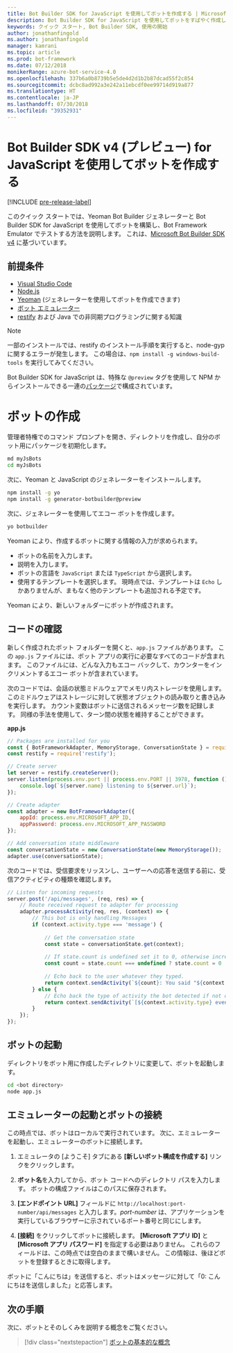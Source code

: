 ```yaml
---
title: Bot Builder SDK for JavaScript を使用してボットを作成する | Microsoft Docs
description: Bot Builder SDK for JavaScript を使用してボットをすばやく作成します。
keywords: クイック スタート, Bot Builder SDK, 使用の開始
author: jonathanfingold
ms.author: jonathanfingold
manager: kamrani
ms.topic: article
ms.prod: bot-framework
ms.date: 07/12/2018
monikerRange: azure-bot-service-4.0
ms.openlocfilehash: 337b6a0b8739b5e5de4d2d1b2b87dcad55f2c854
ms.sourcegitcommit: dcbc8ad992a3e242a11ebcdf0ee99714d919a877
ms.translationtype: HT
ms.contentlocale: ja-JP
ms.lasthandoff: 07/30/2018
ms.locfileid: "39352931"
---
```

# <a name="create-a-bot-with-the-bot-builder-sdk-v4-preview-for-javascript"></a>Bot Builder SDK v4 (プレビュー) for JavaScript を使用してボットを作成する
[!INCLUDE [pre-release-label](../includes/pre-release-label.md)]

このクイック スタートでは、Yeoman Bot Builder ジェネレーターと Bot Builder SDK for JavaScript を使用してボットを構築し、Bot Framework Emulator でテストする方法を説明します。 これは、[Microsoft Bot Builder SDK v4](https://github.com/Microsoft/botbuilder-js) に基づいています。

## <a name="pre-requisites"></a>前提条件
- [Visual Studio Code](https://www.visualstudio.com/downloads)
- [Node.js](https://nodejs.org/en/)
- [Yeoman](http://yeoman.io/) (ジェネレーターを使用してボットを作成できます)
- [ボット エミュレーター](https://github.com/Microsoft/BotFramework-Emulator)
- [restify](http://restify.com/) および Java での非同期プログラミングに関する知識

> [!NOTE]
> 一部のインストールでは、restify のインストール手順を実行すると、node-gyp に関するエラーが発生します。
> この場合は、`npm install -g windows-build-tools` を実行してみてください。


Bot Builder SDK for JavaScript は、特殊な `@preview` タグを使用して NPM からインストールできる一連の[パッケージ](https://github.com/Microsoft/botbuilder-js/tree/master/libraries)で構成されています。

# <a name="create-a-bot"></a>ボットの作成

管理者特権でのコマンド プロンプトを開き、ディレクトリを作成し、自分のボット用にパッケージを初期化します。

```bash
md myJsBots
cd myJsBots
```

次に、Yeoman と JavaScript のジェネレーターをインストールします。

```bash
npm install -g yo
npm install -g generator-botbuilder@preview
```

次に、ジェネレーターを使用してエコー ボットを作成します。

```bash
yo botbuilder
```

Yeoman により、作成するボットに関する情報の入力が求められます。
-   ボットの名前を入力します。
-   説明を入力します。
-   ボットの言語を `JavaScript` または `TypeScript` から選択します。
-   使用するテンプレートを選択します。 現時点では、テンプレートは `Echo` しかありませんが、まもなく他のテンプレートも追加される予定です。

Yeoman により、新しいフォルダーにボットが作成されます。

## <a name="explore-code"></a>コードの確認

新しく作成されたボット フォルダーを開くと、`app.js` ファイルがあります。 この `app.js` ファイルには、ボット アプリの実行に必要なすべてのコードが含まれます。 このファイルには、どんな入力もエコー バックして、カウンターをインクリメントするエコー ボットが含まれています。 

次のコードでは、会話の状態ミドルウェアでメモリ内ストレージを使用します。 このミドルウェアはストレージに対して状態オブジェクトの読み取りと書き込みを実行します。 カウント変数はボットに送信されるメッセージ数を記録します。 同様の手法を使用して、ターン間の状態を維持することができます。 

**app.js**
```javascript
// Packages are installed for you
const { BotFrameworkAdapter, MemoryStorage, ConversationState } = require('botbuilder');
const restify = require('restify');

// Create server
let server = restify.createServer();
server.listen(process.env.port || process.env.PORT || 3978, function () {
    console.log(`${server.name} listening to ${server.url}`);
});

// Create adapter
const adapter = new BotFrameworkAdapter({ 
    appId: process.env.MICROSOFT_APP_ID, 
    appPassword: process.env.MICROSOFT_APP_PASSWORD 
});

// Add conversation state middleware
const conversationState = new ConversationState(new MemoryStorage());
adapter.use(conversationState);
```

次のコードでは、受信要求をリッスンし、ユーザーへの応答を送信する前に、受信アクティビティの種類を確認します。

```javascript
// Listen for incoming requests 
server.post('/api/messages', (req, res) => {
    // Route received request to adapter for processing
    adapter.processActivity(req, res, (context) => {
        // This bot is only handling Messages
        if (context.activity.type === 'message') {
        
            // Get the conversation state
            const state = conversationState.get(context);
            
            // If state.count is undefined set it to 0, otherwise increment it by 1
            const count = state.count === undefined ? state.count = 0 : ++state.count;
            
            // Echo back to the user whatever they typed.
            return context.sendActivity(`${count}: You said "${context.activity.text}"`);
        } else {
            // Echo back the type of activity the bot detected if not of type message
            return context.sendActivity(`[${context.activity.type} event detected]`);
        }
    });
});
```

## <a name="start-your-bot"></a>ボットの起動

ディレクトリをボット用に作成したディレクトリに変更して、ボットを起動します。

```bash
cd <bot directory>
node app.js
```

## <a name="start-the-emulator-and-connect-your-bot"></a>エミュレーターの起動とボットの接続
この時点では、ボットはローカルで実行されています。 次に、エミュレーターを起動し、エミュレーターのボットに接続します。
1. エミュレータの [ようこそ] タブにある **[新しいボット構成を作成する]** リンクをクリックします。 

2. **ボット名**を入力してから、ボット コードへのディレクトリ パスを入力します。 ボットの構成ファイルはこのパスに保存されます。

3. **[エンドポイント URL]** フィールドに `http://localhost:port-number/api/messages` と入力します。*port-number* は、アプリケーションを実行しているブラウザーに示されているポート番号と同じにします。

4. **[接続]** をクリックしてボットに接続します。 **[Microsoft アプリ ID]** と **[Microsoft アプリ パスワード]** を指定する必要はありません。 これらのフィールドは、この時点では空白のままで構いません。 この情報は、後ほどボットを登録するときに取得します。

ボットに「こんにちは」を送信すると、ボットはメッセージに対して「0: こんにちはを送信しました」と応答します。

## <a name="next-steps"></a>次の手順

次に、ボットとそのしくみを説明する概念をご覧ください。

> [!div class="nextstepaction"]
> [ボットの基本的な概念](../v4sdk/bot-builder-basics.md)
